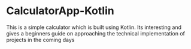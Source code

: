 # CalculatorApp-Kotlin
This is a simple calculator which is built using Kotlin. Its interesting and gives a beginners guide on approaching the technical implementation of projects in the coming days
